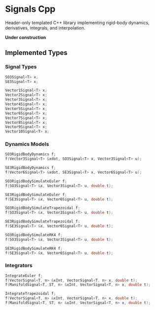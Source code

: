 # Signals Cpp

Header-only templated C++ library implementing rigid-body dynamics, derivatives, integrals, and interpolation.

**Under construction**

## Implemented Types

### Signal Types

```cpp
SO3Signal<T> x;
SE3Signal<T> x;

Vector1Signal<T> x;
Vector2Signal<T> x;
Vector3Signal<T> x;
Vector4Signal<T> x;
Vector5Signal<T> x;
Vector6Signal<T> x;
Vector7Signal<T> x;
Vector8Signal<T> x;
Vector9Signal<T> x;
Vector10Signal<T> x;
```

### Dynamics Models

```cpp
SO3RigidBodyDynamics f;
f(Vector3Signal<T> &xdot, SO3Signal<T> x, Vector3Signal<T> u);
```

```cpp
SE3RigidBodyDynamics f;
f(Vector6Signal<T> &xdot, SE3Signal<T> x, Vector6Signal<T> u);
```

```cpp
SO3RigidBodySimulateEuler f;
f(SO3Signal<T> &x, Vector3Signal<T> u, double t);
```
```cpp
SE3RigidBodySimulateEuler f;
f(SE3Signal<T> &x, Vector6Signal<T> u, double t);
```
```cpp
SO3RigidBodySimulateTrapezoidal f;
f(SO3Signal<T> &x, Vector3Signal<T> u, double t);
```
```cpp
SE3RigidBodySimulateTrapezoidal f;
f(SE3Signal<T> &x, Vector6Signal<T> u, double t);
```
```cpp
SO3RigidBodySimulateRK4 f;
f(SO3Signal<T> &x, Vector3Signal<T> u, double t);
```
```cpp
SE3RigidBodySimulateRK4 f;
f(SE3Signal<T> &x, Vector6Signal<T> u, double t);
```

### Integrators

```cpp
IntegrateEuler f;
f(VectorSignal<T, n> &xInt, VectorSignal<T, n> x, double t);
f(ManifoldSignal<T, ST, n> &xInt, VectorSignal<T, n> x, double t);
```

```cpp
IntegrateTrapezoidal f;
f(VectorSignal<T, n> &xInt, VectorSignal<T, n> x, double t);
f(ManifoldSignal<T, ST, n> &xInt, VectorSignal<T, n> x, double t);
```
